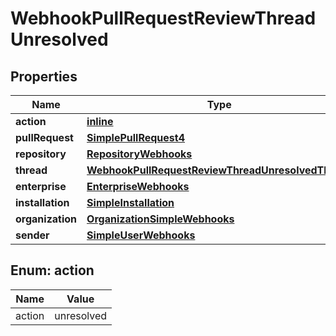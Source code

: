 
# WebhookPullRequestReviewThreadUnresolved

## Properties
Name | Type | Description | Notes
------------ | ------------- | ------------- | -------------
**action** | [**inline**](#Action) |  | 
**pullRequest** | [**SimplePullRequest4**](SimplePullRequest4.md) |  | 
**repository** | [**RepositoryWebhooks**](RepositoryWebhooks.md) |  | 
**thread** | [**WebhookPullRequestReviewThreadUnresolvedThread**](WebhookPullRequestReviewThreadUnresolvedThread.md) |  | 
**enterprise** | [**EnterpriseWebhooks**](EnterpriseWebhooks.md) |  |  [optional]
**installation** | [**SimpleInstallation**](SimpleInstallation.md) |  |  [optional]
**organization** | [**OrganizationSimpleWebhooks**](OrganizationSimpleWebhooks.md) |  |  [optional]
**sender** | [**SimpleUserWebhooks**](SimpleUserWebhooks.md) |  |  [optional]


<a id="Action"></a>
## Enum: action
Name | Value
---- | -----
action | unresolved



